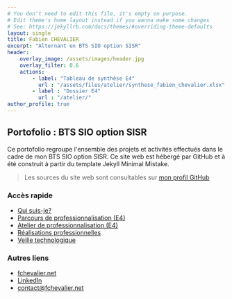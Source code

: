 ```yaml
---
# You don't need to edit this file, it's empty on purpose.
# Edit theme's home layout instead if you wanna make some changes
# See: https://jekyllrb.com/docs/themes/#overriding-theme-defaults
layout: single
title: Fabien CHEVALIER
excerpt: "Alternant en BTS SIO option SISR"
header:
    overlay_image: /assets/images/header.jpg
    overlay_filter: 0.6
    actions:
        - label: "Tableau de synthèse E4"
          url : "/assets/files/atelier/synthese_fabien_chevalier.xlsx"
        - label : "Dossier E4"
          url : "/atelier/"
author_profile: true
---
```

## Portofolio : BTS SIO option SISR

Ce portofolio regroupe l'ensemble des projets et activités effectués dans le cadre de mon BTS SIO option SISR. Ce site web est hébergé par GitHub et à été construit à partir du template Jekyll Minimal Mistake.

> Les sources du site web sont consultables sur [mon profil GitHub](https://github.com/fabienchevalier/bts)

### Accès rapide

- [Qui suis-je?](/bts/presentation)
- [Parcours de professionnalisation (E4)](/bts/ppe)
- [Atelier de professionnalisation (E4)](/bts/atelier)
- [Réalisations professionnelles](/bts/e5)
- [Veille technologique](/bts/veille) 

### Autres liens

- [fchevalier.net](https://fchevalier.net)
- [LinkedIn](https://www.linkedin.com/in/fabche/)
- [contact@fchevalier.net](mailto:contact@fchevalier.net)

